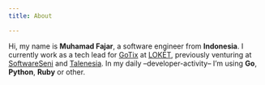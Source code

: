 ```yaml
---
title: About

---
```

Hi, my name is **Muhamad Fajar**, a software engineer from **Indonesia**. I currently work as a tech lead for [GoTix](https://go-tix.id "GoTix") at [LOKÉT](https://loket.com "LOKÉT"), previously venturing at [SoftwareSeni](https://softwareseni.co.id "SoftwareSeni") and [Talenesia](https://talenesia.com "Talenesia"). In my daily –developer-activity– I’m using **Go**, **Python**, **Ruby** or other.